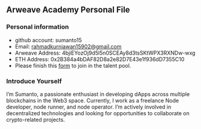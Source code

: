 ## Arweave Academy Personal File

### Personal information

- github account: sumanto15
- Email: rahmadkurniawan15902@gmail.com
- Arweave Address: 4bjiEYozOj9d5l5n0SCEAy8d3tsSKtWPX3RXNDw-wxg
- ETH Address: 0x2B384a4bDAF82D8a2e82D7E43e1f936dD7355C10
- Please finish this [form](https://docs.google.com/forms/d/e/1FAIpQLSfWA5fIIcBgmRppm3jNz5vmf9Mai_QMVil-2pO4r7YKn_Zhtw/viewform?usp=sf_link) to join in the talent pool.

### Introduce Yourself
 I’m Sumanto, a passionate enthusiast in developing dApps across multiple blockchains in the Web3 space. Currently, I work as a freelance Node developer, node runner, and node operator. I’m actively involved in decentralized technologies and looking for opportunities to collaborate on crypto-related projects.
